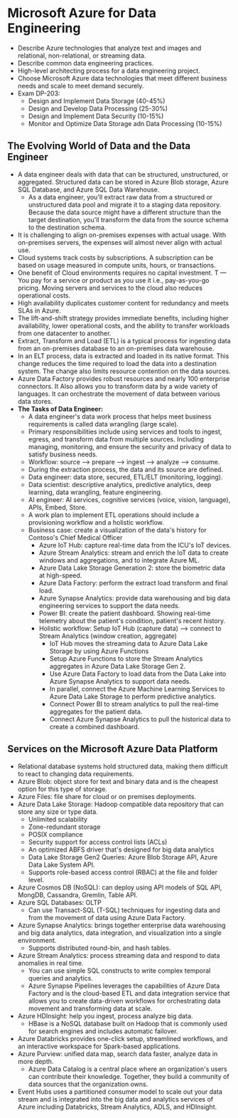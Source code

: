 # Microsoft Azure for Data Engineering
- Describe Azure technologies that analyze text and images and relational, non-relational, or streaming data.
- Describe common data engineering practices.
- High-level architecting process for a data engineering project.
- Choose Microsoft Azure data technologies that meet different business needs and scale to meet demand securely.
- Exam DP-203:
  - Design and Implement Data Storage (40-45%)
  - Design and Develop Data Processing (25-30%)
  - Design and Implement Data Security (10-15%)
  - Monitor and Optimize Data Storage adn Data Processing (10-15%)

## The Evolving World of Data and the Data Engineer
- A data engineer deals with data that can be structured, unstructured, or aggregated. Structured data can be stored in Azure Blob storage, Azure SQL Database, and Azure SQL Data Warehouse.
  - As a data engineer, you'll extract raw data from a structured or unstructured data pool and migrate it to a staging data repository. Because the data source might have a different structure than the target destination, you'll transform the data from the source schema to the destination schema.
- It is challenging to align on-premises expenses with actual usage. With on-premises servers, the expenses will almost never align with actual use.
- Cloud systems track costs by subscriptions. A subscription can be based on usage measured in compute units, hours, or transactions.
- One benefit of Cloud environments requires no capital investment. T — You pay for a service or product as you use it i.e., pay-as-you-go pricing.  Moving servers and services to the cloud also reduces operational costs.
- High availability duplicates customer content for redundancy and meets SLAs in Azure.
- The lift-and-shift strategy provides immediate benefits, including higher availability, lower operational costs, and the ability to transfer workloads from one datacenter to another.
- Extract, Transform and Load (ETL) is a typical process for ingesting data from an on-premises database to an on-premises data warehouse.
- In an ELT process, data is extracted and loaded in its native format. This change reduces the time required to load the data into a destination system. The change also limits resource contention on the data sources.
- Azure Data Factory provides robust resources and nearly 100 enterprise connectors. It Also allows you to transform data by a wide variety of languages. It can orchestrate the movement of data between various data stores.
- __The Tasks of Data Engineer:__
  - A data engineer's data work process that helps meet business requirements is called data wrangling (large scale).
  - Primary responsibilities include using services and tools to ingest, egress, and transform data from multiple sources. Including managing, monitoring, and ensure the security and privacy of data to satisfy business needs.
  - Workflow: source --> prepare --> ingest --> analyze --> consume.
  - During the extraction process, the data and its source are defined.
  - Data engineer: data store, secured, ETL/ELT (monitoring, logging). 
  - Data scientist: descriptive analytics, predictive analytics, deep learning, data wrangling, feature engineering.
  - AI engineer: AI services, cognitive services (voice, vision, language), APIs, Embed, Store.
  - A work plan to implement ETL operations should include a provisioning workflow and a holistic workflow.
  - Business case: create a visualization of the data's history for Contoso's Chief Medical Officer
    - Azure IoT Hub: capture real-time data from the ICU's IoT devices.
    - Azure Stream Analytics: stream and enrich the IoT data to create windows and aggregations, and to integrate Azure ML.
    - Azure Data Lake Storage Generation 2: store the biometric data at high-speed.
    - Azure Data Factory: perform the extract load transform and final load.
    - Azure Synapse Analytics: provide data warehousing and big data engineering services to support the data needs.
    - Power BI: create the patient dashboard. Showing real-time telemetry about the patient's condition, patient's recent history.
    - Holistic workflow: Setup IoT Hub (capture data) --> connect to Stream Analytics (window creation, aggregate)
      - IoT Hub moves the streaming data to Azure Data Lake Storage by using Azure Functions
      - Setup Azure Functions to store the Stream Analytics aggregates in Azure Data Lake Storage Gen 2.
      - Use Azure Data Factory to load data from the Data Lake into Azure Synapse Analytics to support data needs.
      - In parallel, connect the Azure Machine Learning Services to Azure Data Lake Storage to perform predictive analytics.
      - Connect Power BI to stream analytics to pull the real-time aggregates for the patient data.
      - Connect Azure Synapse Analytics to pull the historical data to create a combined dashboard.

## Services on the Microsoft Azure Data Platform
- Relational database systems hold structured data, making them difficult to react to changing data requirements.
- Azure Blob: object store for text and binary data and is the cheapest option for this type of storage.
- Azure Files: file share for cloud or on premises deployments.
- Azure Data Lake Storage: Hadoop compatible data repository that can store any size or type data.
  - Unlimited scalability
  - Zone-redundant storage
  - POSIX compliance
  - Security support for access control lists (ACLs)
  - An optimized ABFS driver that's designed for big data analytics
  - Data Lake Storage Gen2 Queries: Azure Blob Storage API, Azure Data Lake System API.
  - Supports role-based access control (RBAC) at the file and folder level.
- Azure Cosmos DB (NoSQL): can deploy using API models of SQL API, MongDB, Cassandra, Gremlin, Table API.
- Azure SQL Databases: OLTP
  - Can use Transact-SQL (T-SQL) techniques for ingesting data and from the movement of data using Azure Data Factory.
- Azure Synapse Analytics: brings together enterprise data warehousing and big data analytics, data integration, and visualization into a single environment.
  - Supports distributed round-bin, and hash tables.
- Azure Stream Analytics: process streaming data and respond to data anomalies in real time.
  - You can use simple SQL constructs to write complex temporal queries and analytics.
  - Azure Synapse Pipelines leverages the capabilities of Azure Data Factory and is the cloud-based ETL and data integration service that allows you to create data-driven workflows for orchestrating data movement and transforming data at scale.
- Azure HDInsight: help you ingest, process analyze big data.
  - HBase is a NoSQL database built on Hadoop that is commonly used for search engines and includes automatic failover.
- Azure Databricks provides one-click setup, streamlined workflows, and an interactive workspace for Spark-based applications.
- Azure Purview: unified data map, search data faster, analyze data in more depth.
  - Azure Data Catalog is a central place where an organization's users can contribute their knowledge. Together, they build a community of data sources that the organization owns.
- Event Hubs uses a partitioned consumer model to scale out your data stream and is integrated into the big data and analytics services of Azure including Databricks, Stream Analytics, ADLS, and HDInsight.